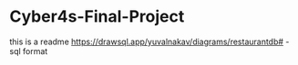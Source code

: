 # Cyber4s-Final-Project
this is a readme 
https://drawsql.app/yuvalnakav/diagrams/restaurantdb# - sql format
